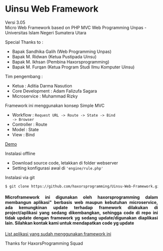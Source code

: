 
# Uinsu Web Framework
Versi 3.05<br/>
Micro Web Framework based on PHP MVC Web Programming Unpas - Universitas Islam Negeri Sumatera Utara

Special Thanks to : 

- Bapak Sandhika Galih (Web Programming Unpas)
- Bapak M. Ridwan (Ketua Pustipada Uinsu)
- Bapak M. Ikhsan (Pembina Haxorsprogramming)
- Bapak M. Furqan (Ketua Program Studi Ilmu Komputer Uinsu)

Tim pengembang :

- Ketua : Aditia Darma Nasution
- Core Development : Adam Falizufa Sagara
- Microservice : Muhammad Rizky

Framework ini menggunakan konsep Simple MVC

- Workflow : <code>Request URL -> Route -> State -> Bind -> Browser</code>
- Controller : Route
- Model : State 
- View : Bind

<a href='#!'>Demo</a> 

Instalasi offline 
- Download source code, letakkan di folder webserver
- Setting konfigurasi awal di <code>'engine/rule.php'</code>

Instalasi via git

```sh
$ git clone https://github.com/haxorsprogramming/Uinsu-Web-Framework.git
```

<h4 align='justify'>Microframework ini digunakan oleh haxorsprogramming dalam membangun aplikasi" berbasis web maupun kebutuhan microservice, ada kemungkinan update terhadap framework dilakukan di project/aplikasi yang sedang dikembangkan, sehingga code di repo ini tidak update dengan framework yg sedang update/digunakan diaplikasi lain. Silahkan kontak kami untuk mendapatkan code yg update</h4>

<a href='https://github.com/haxorsprogramming/Haxors-Contributors'>List aplikasi yang sudah menggunakan framework ini</a>

Thanks for HaxorsProgramming Squad
